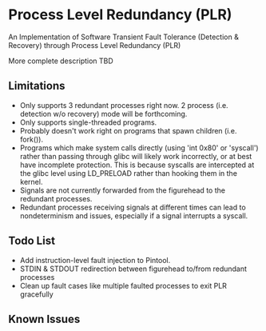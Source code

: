 # Process Level Redundancy (PLR)
An Implementation of Software Transient Fault Tolerance (Detection & Recovery) through Process Level Redundancy (PLR)

More complete description TBD

## Limitations
* Only supports 3 redundant processes right now. 2 process (i.e. detection w/o recovery) mode will be forthcoming.
* Only supports single-threaded programs.
* Probably doesn't work right on programs that spawn children (i.e. fork()).
* Programs which make system calls directly (using 'int 0x80' or 'syscall') rather than passing through glibc will likely work incorrectly, or at best have incomplete protection. This is because syscalls are intercepted at the glibc level using LD_PRELOAD rather than hooking them in the kernel.
* Signals are not currently forwarded from the figurehead to the redundant processes.
* Redundant processes receiving signals at different times can lead to nondeterminism and issues, especially if a signal interrupts a syscall.

## Todo List
* Add instruction-level fault injection to Pintool.
* STDIN & STDOUT redirection between figurehead to/from redundant processes
* Clean up fault cases like multiple faulted processes to exit PLR gracefully

## Known Issues
